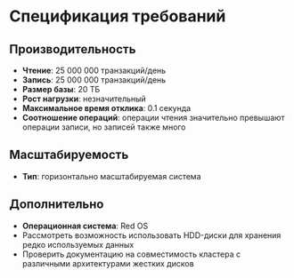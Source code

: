 # Спецификация требований

## Производительность
- **Чтение**: 25 000 000 транзакций/день
- **Запись**: 25 000 000 транзакций/день
- **Размер базы**: 20 ТБ
- **Рост нагрузки**: незначительный
- **Максимальное время отклика**: 0.1 секунда
- **Соотношение операций**: операции чтения значительно превышают операции записи, но записей также много

## Масштабируемость
- **Тип**: горизонтально масштабируемая система

## Дополнительно
- **Операционная система**: Red OS
- Рассмотреть возможность использовать HDD-диски для хранения редко используемых данных
- Проверить документацию на совместимость кластера с различными архитектурами жестких дисков